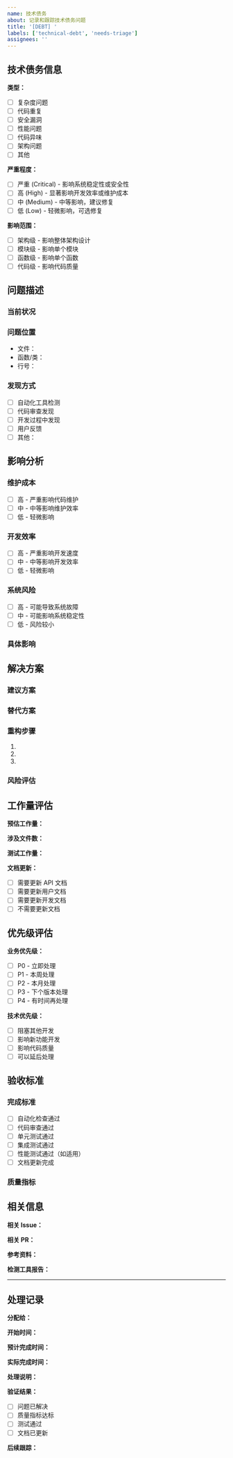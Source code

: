 ```yaml
---
name: 技术债务
about: 记录和跟踪技术债务问题
title: '[DEBT] '
labels: ['technical-debt', 'needs-triage']
assignees: ''
---
```


## 技术债务信息

**类型：** 
- [ ] 复杂度问题
- [ ] 代码重复
- [ ] 安全漏洞
- [ ] 性能问题
- [ ] 代码异味
- [ ] 架构问题
- [ ] 其他

**严重程度：**
- [ ] 严重 (Critical) - 影响系统稳定性或安全性
- [ ] 高 (High) - 显著影响开发效率或维护成本
- [ ] 中 (Medium) - 中等影响，建议修复
- [ ] 低 (Low) - 轻微影响，可选修复

**影响范围：**
- [ ] 架构级 - 影响整体架构设计
- [ ] 模块级 - 影响单个模块
- [ ] 函数级 - 影响单个函数
- [ ] 代码级 - 影响代码质量

## 问题描述

### 当前状况
<!-- 详细描述当前存在的技术债务问题 -->

### 问题位置
<!-- 指出具体的文件、函数或模块 -->
- 文件：
- 函数/类：
- 行号：

### 发现方式
- [ ] 自动化工具检测
- [ ] 代码审查发现
- [ ] 开发过程中发现
- [ ] 用户反馈
- [ ] 其他：

## 影响分析

### 维护成本
- [ ] 高 - 严重影响代码维护
- [ ] 中 - 中等影响维护效率
- [ ] 低 - 轻微影响

### 开发效率
- [ ] 高 - 严重影响开发速度
- [ ] 中 - 中等影响开发效率
- [ ] 低 - 轻微影响

### 系统风险
- [ ] 高 - 可能导致系统故障
- [ ] 中 - 可能影响系统稳定性
- [ ] 低 - 风险较小

### 具体影响
<!-- 描述具体的影响，如：增加了多少开发时间、导致了什么问题等 -->

## 解决方案

### 建议方案
<!-- 提出具体的解决方案 -->

### 替代方案
<!-- 如果有其他解决方案，请列出 -->

### 重构步骤
1. 
2. 
3. 

### 风险评估
<!-- 解决这个技术债务可能带来的风险 -->

## 工作量评估

**预估工作量：** <!-- 小时数或天数 -->

**涉及文件数：** 

**测试工作量：** 

**文档更新：** 
- [ ] 需要更新 API 文档
- [ ] 需要更新用户文档
- [ ] 需要更新开发文档
- [ ] 不需要更新文档

## 优先级评估

**业务优先级：**
- [ ] P0 - 立即处理
- [ ] P1 - 本周处理
- [ ] P2 - 本月处理
- [ ] P3 - 下个版本处理
- [ ] P4 - 有时间再处理

**技术优先级：**
- [ ] 阻塞其他开发
- [ ] 影响新功能开发
- [ ] 影响代码质量
- [ ] 可以延后处理

## 验收标准

### 完成标准
- [ ] 自动化检查通过
- [ ] 代码审查通过
- [ ] 单元测试通过
- [ ] 集成测试通过
- [ ] 性能测试通过（如适用）
- [ ] 文档更新完成

### 质量指标
<!-- 如：复杂度降低到多少、重复率降低到多少等 -->

## 相关信息

**相关 Issue：** 
<!-- 链接到相关的 Issue -->

**相关 PR：** 
<!-- 链接到相关的 Pull Request -->

**参考资料：** 
<!-- 相关的文档、文章或讨论 -->

**检测工具报告：**
<!-- 如果是工具检测出的问题，请附上相关报告 -->

---

## 处理记录

<!-- 在处理过程中更新以下信息 -->

**分配给：** 

**开始时间：** 

**预计完成时间：** 

**实际完成时间：** 

**处理说明：**
<!-- 记录处理过程中的重要信息 -->

**验证结果：**
- [ ] 问题已解决
- [ ] 质量指标达标
- [ ] 测试通过
- [ ] 文档已更新

**后续跟踪：**
<!-- 是否需要后续跟踪或监控 -->